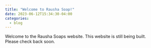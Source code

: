 ```yaml
---
title: "Welcome to Rausha Soap!"
date: 2023-06-12T15:34:30-04:00
categories:
  - blog
---
```


Welcome to the Rausha Soaps website. This website is still being built. Please check back soon.